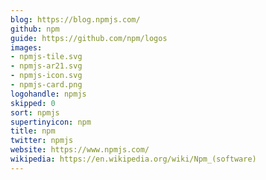```yaml
---
blog: https://blog.npmjs.com/
github: npm
guide: https://github.com/npm/logos
images:
- npmjs-tile.svg
- npmjs-ar21.svg
- npmjs-icon.svg
- npmjs-card.png
logohandle: npmjs
skipped: 0
sort: npmjs
supertinyicon: npm
title: npm
twitter: npmjs
website: https://www.npmjs.com/
wikipedia: https://en.wikipedia.org/wiki/Npm_(software)
---
```

